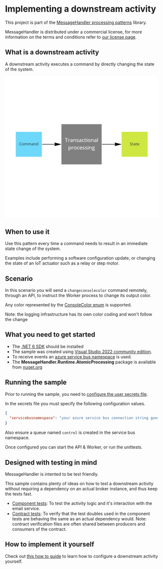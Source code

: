 # Implementing a downstream activity

This project is part of the [MessageHandler processing patterns](https://www.messagehandler.net/patterns/) library.

MessageHandler is distributed under a commercial license, for more information on the terms and conditions refer to [our license page](https://www.messagehandler.net/license/).

## What is a downstream activity

A downstream activity executes a command by directly changing the state of the system.

![Donwstream Activity](./img/downstream-activity.jpg)

## When to use it

Use this pattern every time a command needs to result in an immediate state change of the system.

Examples include performing a software configuration update, or changing the state of an IoT actuator such as a relay or step motor.

## Scenario

In this scenario you will send a `changeconsolecolor` command remotely, through an API, to instruct the Worker process to change its output color.

Any color represented by the [ConsoleColor enum](https://learn.microsoft.com/en-us/dotnet/api/system.consolecolor?view=net-7.0) is supported.

Note: the logging infrastructure has its own color coding and won't follow the change

## What you need to get started

- The [.NET 6 SDK](https://dotnet.microsoft.com/en-us/download) should be installed
- The sample was created using [Visual Studio 2022 community edition](https://visualstudio.microsoft.com/vs/).
- To receive events an [azure service bus namespace](https://docs.microsoft.com/en-us/azure/service-bus-messaging/service-bus-create-namespace-portal) is used.
- The **MessageHandler.Runtime.AtomicProcessing** package is available from [nuget.org](https://www.nuget.org/packages/MessageHandler.Runtime.AtomicProcessing/)

## Running the sample

Prior to running the sample, you need to [configure the user secrets file](https://docs.microsoft.com/en-us/aspnet/core/security/app-secrets?view=aspnetcore-6.0&tabs=windows#manage-user-secrets-with-visual-studio).

In the secrets file you must specify the following configuration values.

```JSON
{
  "servicebusnamespace": "your azure service bus connection string goes here",
}
```

Also ensure a queue named `control` is created in the service bus namespace.

Once configured you can start the API & Worker, or run the unittests.

## Designed with testing in mind

MessageHandler is intented to be test friendly.

This sample contains plenty of ideas on how to test a downstream activity without requiring a dependency on an actual broker instance, and thus keep the tests fast.

- [Component tests](https://github.com/MessageHandler/MessageHandler.Quickstarts.DownstreamActivity/tree/master/src/Tests/ComponentTests): To test the activity logic and it's interaction with the email service.
- [Contract tests](https://github.com/MessageHandler/MessageHandler.Quickstarts.DownstreamActivity/tree/master/src/Tests/ContractTests): To verify that the test doubles used in the component tests are behaving the same as an actual dependency would. Note: contract verification files are often shared between producers and consumers of the contract.

## How to implement it yourself

Check out [this how to guide](https://www.messagehandler.net/docs/guides/atomic-processing/configuration/) to learn how to configure a downstream activity yourself.